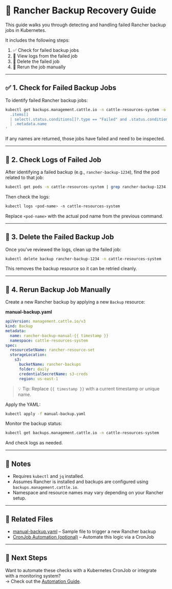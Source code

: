# 🔄 Rancher Backup Recovery Guide

This guide walks you through detecting and handling failed Rancher backup jobs in Kubernetes.

It includes the following steps:
1. ✅ Check for failed backup jobs  
2. 📜 View logs from the failed job  
3. 🧹 Delete the failed job  
4. 🔁 Rerun the job manually  

---

## ✅ 1. Check for Failed Backup Jobs

To identify failed Rancher backup jobs:

```bash
kubectl get backups.management.cattle.io -n cattle-resources-system -o json | jq -r '
  .items[] 
  | select(.status.conditions[]?.type == "Failed" and .status.conditions[]?.status == "True") 
  | .metadata.name
'
```

If any names are returned, those jobs have failed and need to be inspected.

---

## 📜 2. Check Logs of Failed Job

After identifying a failed backup (e.g., `rancher-backup-1234`), find the pod related to that job:

```bash
kubectl get pods -n cattle-resources-system | grep rancher-backup-1234
```

Then check the logs:

```bash
kubectl logs <pod-name> -n cattle-resources-system
```

Replace `<pod-name>` with the actual pod name from the previous command.

---

## 🧹 3. Delete the Failed Backup Job

Once you’ve reviewed the logs, clean up the failed job:

```bash
kubectl delete backup rancher-backup-1234 -n cattle-resources-system
```

This removes the backup resource so it can be retried cleanly.

---

## 🔁 4. Rerun Backup Job Manually

Create a new Rancher backup by applying a new `Backup` resource:

**manual-backup.yaml**
```yaml
apiVersion: management.cattle.io/v3
kind: Backup
metadata:
  name: rancher-backup-manual-{{ timestamp }}
  namespace: cattle-resources-system
spec:
  resourceSetName: rancher-resource-set
  storageLocation:
    s3:
      bucketName: rancher-backups
      folder: daily
      credentialSecretName: s3-creds
      region: us-east-1
```

> 💡 Tip: Replace `{{ timestamp }}` with a current timestamp or unique name.

Apply the YAML:

```bash
kubectl apply -f manual-backup.yaml
```

Monitor the backup status:

```bash
kubectl get backups.management.cattle.io -n cattle-resources-system
```

And check logs as needed.

---

## 📌 Notes

- Requires `kubectl` and `jq` installed.
- Assumes Rancher is installed and backups are configured using `backups.management.cattle.io`.
- Namespace and resource names may vary depending on your Rancher setup.

---

## 📂 Related Files

- [manual-backup.yaml](../k8s/manual-backup.yaml) – Sample file to trigger a new Rancher backup
- [CronJob Automation (optional)](../k8s/cronjob-rancher-backup-check.yaml) – Automate this logic via a CronJob

---

## 🧭 Next Steps

Want to automate these checks with a Kubernetes CronJob or integrate with a monitoring system?  
→ Check out the [Automation Guide](automation.md).
